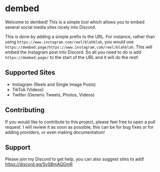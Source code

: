 # dembed

Welcome to dembed! This is a simple tool which allows you to embed several social media sites nicely into Discord.

This is done by adding a simple prefix to the URL. For instance, rather than using `https://www.instagram.com/reel/blahblah`, you would use `https://dembed.page/https://www.instagram.com/reel/blahblah`. This will embed the Instagram post into Discord. So all you need to do is add `https://dembed.page/` to the start of the URL and it will do the rest!

## Supported Sites

- Instagram (Reels and Single Image Posts)
- TikTok (Videos)
- Twitter (Generic Tweets, Photos, Videos)

## Contributing

If you would like to contribute to this project, please feel free to open a pull request. I will review it as soon as possible, this can be for bug fixes or for adding providers, or even making documentation!

## Support

Please join my Discord to get help, you can also suggest sites to add! https://discord.gg/SySBmAQGmR
